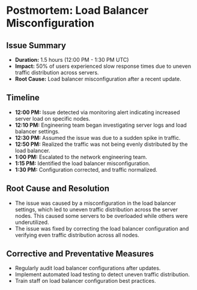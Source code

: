 # Postmortem: Load Balancer Misconfiguration

## Issue Summary

- **Duration:** 1.5 hours (12:00 PM - 1:30 PM UTC)
- **Impact:** 50% of users experienced slow response times due to uneven traffic distribution across servers.
- **Root Cause:** Load balancer misconfiguration after a recent update.

## Timeline

- **12:00 PM:** Issue detected via monitoring alert indicating increased server load on specific nodes.
- **12:10 PM:** Engineering team began investigating server logs and load balancer settings.
- **12:30 PM:** Assumed the issue was due to a sudden spike in traffic.
- **12:50 PM:** Realized the traffic was not being evenly distributed by the load balancer.
- **1:00 PM:** Escalated to the network engineering team.
- **1:15 PM:** Identified the load balancer misconfiguration.
- **1:30 PM:** Configuration corrected, and traffic normalized.

## Root Cause and Resolution

- The issue was caused by a misconfiguration in the load balancer settings, which led to uneven traffic distribution across the server nodes. This caused some servers to be overloaded while others were underutilized.
- The issue was fixed by correcting the load balancer configuration and verifying even traffic distribution across all nodes.

## Corrective and Preventative Measures

- Regularly audit load balancer configurations after updates.
- Implement automated load testing to detect uneven traffic distribution.
- Train staff on load balancer configuration best practices.
